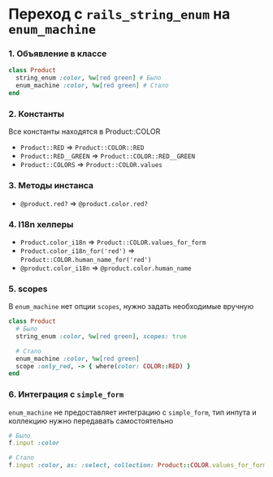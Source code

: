 # Переход с `rails_string_enum` на `enum_machine`

### 1. Объявление в классе
```ruby
class Product
  string_enum :color, %w[red green] # Было
  enum_machine :color, %w[red green] # Стало
end
```

### 2. Константы

Все константы находятся в Product::COLOR

* `Product::RED` => `Product::COLOR::RED`
* `Product::RED__GREEN` => `Product::COLOR::RED__GREEN`
* `Product::COLORS` => `Product::COLOR.values`

### 3. Методы инстанса

* `@product.red?` => `@product.color.red?`

### 4. I18n хелперы

* `Product.color_i18n` => `Product::COLOR.values_for_form`
* `Product.color_i18n_for('red')` => `Product::COLOR.human_name_for('red')`
* `@product.color_i18n` => `@product.color.human_name`

### 5. scopes

В `enum_machine` нет опции `scopes`, нужно задать необходимые вручную

```ruby
class Product
  # Было
  string_enum :color, %w[red green], scopes: true

  # Стало
  enum_machine :color, %w[red green]
  scope :only_red, -> { where(color: COLOR::RED) }
end
```

### 6. Интеграция с `simple_form`

`enum_machine` не предоставляет интеграцию с `simple_form`, тип инпута и коллекцию нужно передавать самостоятельно

```ruby
# Было
f.input :color

# Стало
f.input :color, as: :select, collection: Product::COLOR.values_for_form
```
